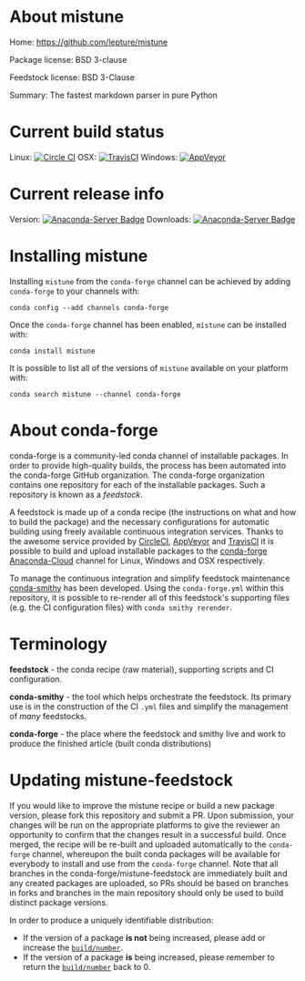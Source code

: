 About mistune
=============

Home: https://github.com/lepture/mistune

Package license: BSD 3-clause

Feedstock license: BSD 3-Clause

Summary: The fastest markdown parser in pure Python



Current build status
====================

Linux: [![Circle CI](https://circleci.com/gh/conda-forge/mistune-feedstock.svg?style=shield)](https://circleci.com/gh/conda-forge/mistune-feedstock)
OSX: [![TravisCI](https://travis-ci.org/conda-forge/mistune-feedstock.svg?branch=master)](https://travis-ci.org/conda-forge/mistune-feedstock)
Windows: [![AppVeyor](https://ci.appveyor.com/api/projects/status/github/conda-forge/mistune-feedstock?svg=True)](https://ci.appveyor.com/project/conda-forge/mistune-feedstock/branch/master)

Current release info
====================
Version: [![Anaconda-Server Badge](https://anaconda.org/conda-forge/mistune/badges/version.svg)](https://anaconda.org/conda-forge/mistune)
Downloads: [![Anaconda-Server Badge](https://anaconda.org/conda-forge/mistune/badges/downloads.svg)](https://anaconda.org/conda-forge/mistune)

Installing mistune
==================

Installing `mistune` from the `conda-forge` channel can be achieved by adding `conda-forge` to your channels with:

```
conda config --add channels conda-forge
```

Once the `conda-forge` channel has been enabled, `mistune` can be installed with:

```
conda install mistune
```

It is possible to list all of the versions of `mistune` available on your platform with:

```
conda search mistune --channel conda-forge
```


About conda-forge
=================

conda-forge is a community-led conda channel of installable packages.
In order to provide high-quality builds, the process has been automated into the
conda-forge GitHub organization. The conda-forge organization contains one repository
for each of the installable packages. Such a repository is known as a *feedstock*.

A feedstock is made up of a conda recipe (the instructions on what and how to build
the package) and the necessary configurations for automatic building using freely
available continuous integration services. Thanks to the awesome service provided by
[CircleCI](https://circleci.com/), [AppVeyor](http://www.appveyor.com/)
and [TravisCI](https://travis-ci.org/) it is possible to build and upload installable
packages to the [conda-forge](https://anaconda.org/conda-forge)
[Anaconda-Cloud](http://docs.anaconda.org/) channel for Linux, Windows and OSX respectively.

To manage the continuous integration and simplify feedstock maintenance
[conda-smithy](http://github.com/conda-forge/conda-smithy) has been developed.
Using the ``conda-forge.yml`` within this repository, it is possible to re-render all of
this feedstock's supporting files (e.g. the CI configuration files) with ``conda smithy rerender``.


Terminology
===========

**feedstock** - the conda recipe (raw material), supporting scripts and CI configuration.

**conda-smithy** - the tool which helps orchestrate the feedstock.
                   Its primary use is in the construction of the CI ``.yml`` files
                   and simplify the management of *many* feedstocks.

**conda-forge** - the place where the feedstock and smithy live and work to
                  produce the finished article (built conda distributions)


Updating mistune-feedstock
==========================

If you would like to improve the mistune recipe or build a new
package version, please fork this repository and submit a PR. Upon submission,
your changes will be run on the appropriate platforms to give the reviewer an
opportunity to confirm that the changes result in a successful build. Once
merged, the recipe will be re-built and uploaded automatically to the
`conda-forge` channel, whereupon the built conda packages will be available for
everybody to install and use from the `conda-forge` channel.
Note that all branches in the conda-forge/mistune-feedstock are
immediately built and any created packages are uploaded, so PRs should be based
on branches in forks and branches in the main repository should only be used to
build distinct package versions.

In order to produce a uniquely identifiable distribution:
 * If the version of a package **is not** being increased, please add or increase
   the [``build/number``](http://conda.pydata.org/docs/building/meta-yaml.html#build-number-and-string).
 * If the version of a package **is** being increased, please remember to return
   the [``build/number``](http://conda.pydata.org/docs/building/meta-yaml.html#build-number-and-string)
   back to 0.
